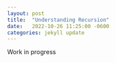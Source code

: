 ```yaml
---
layout: post
title:  "Understanding Recursion"
date:   2022-10-26 11:25:00 -0600
categories: jekyll update
---
```

Work in progress
